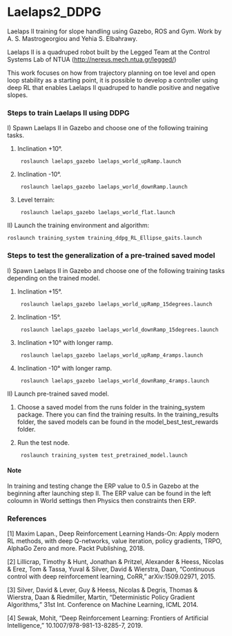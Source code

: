 # Laelaps2_DDPG
Laelaps II training for slope handling using Gazebo, ROS and Gym. Work by A. S. Mastrogeorgiou and Yehia S. Elbahrawy.

Laelaps II is a quadruped robot built by the Legged Team at the Control Systems Lab of NTUA
(http://nereus.mech.ntua.gr/legged/)

This work focuses on how from trajectory planning on toe level and open loop stability as a starting point, it is possible to
develop a controller using deep RL that enables Laelaps II quadruped to handle positive and negative slopes.

### Steps to train Laelaps II using DDPG

I) Spawn Laelaps II in Gazebo and choose one of the following training tasks.

1) Inclination +10°.

        roslaunch laelaps_gazebo laelaps_world_upRamp.launch

2) Inclination -10°.

        roslaunch laelaps_gazebo laelaps_world_downRamp.launch

3) Level terrain:

        roslaunch laelaps_gazebo laelaps_world_flat.launch 

II) Launch the training environment and algorithm:

    roslaunch training_system training_ddpg_RL_Ellipse_gaits.launch

### Steps to test the generalization of a pre-trained saved model

I) Spawn Laelaps II in Gazebo and choose one of the following training tasks depending on the trained model.

1) Inclination +15°.

        roslaunch laelaps_gazebo laelaps_world_upRamp_15degrees.launch

2) Inclination -15°.

        roslaunch laelaps_gazebo laelaps_world_downRamp_15degrees.launch

3) Inclination +10° with longer ramp.

    	roslaunch laelaps_gazebo laelaps_world_upRamp_4ramps.launch

4) Inclination -10° with longer ramp.

    	roslaunch laelaps_gazebo laelaps_world_downRamp_4ramps.launch 

II) Launch pre-trained saved model.

1) Choose a saved model from the runs folder in the training_system package. There you can find the training results. In the training_results folder, the saved models can be found in the model_best_test_rewards folder.

2) Run the test node.

		roslaunch training_system test_pretrained_model.launch

#### Note
In training and testing change the ERP value to 0.5 in Gazebo at the beginning after launching step II. The ERP value can be found in the left coloumn in World settings then Physics then constraints then ERP.

### References

[1] Maxim Lapan., Deep Reinforcement Learning Hands-On: Apply modern RL methods, with deep Q-networks, value iteration, policy gradients, TRPO, AlphaGo Zero and more. Packt Publishing, 2018.

[2] Lillicrap, Timothy & Hunt, Jonathan & Pritzel, Alexander & Heess, Nicolas & Erez, Tom & Tassa, Yuval & Silver, David & Wierstra,
Daan, “Continuous control with deep reinforcement learning, CoRR,” arXiv:1509.02971, 2015.

[3] Silver, David & Lever, Guy & Heess, Nicolas & Degris, Thomas & Wierstra, Daan & Riedmiller, Martin, “Deterministic Policy Gradient
Algorithms,” 31st Int. Conference on Machine Learning, ICML 2014.

[4] Sewak, Mohit, “Deep Reinforcement Learning: Frontiers of Artificial Intelligence,” 10.1007/978-981-13-8285-7, 2019.
